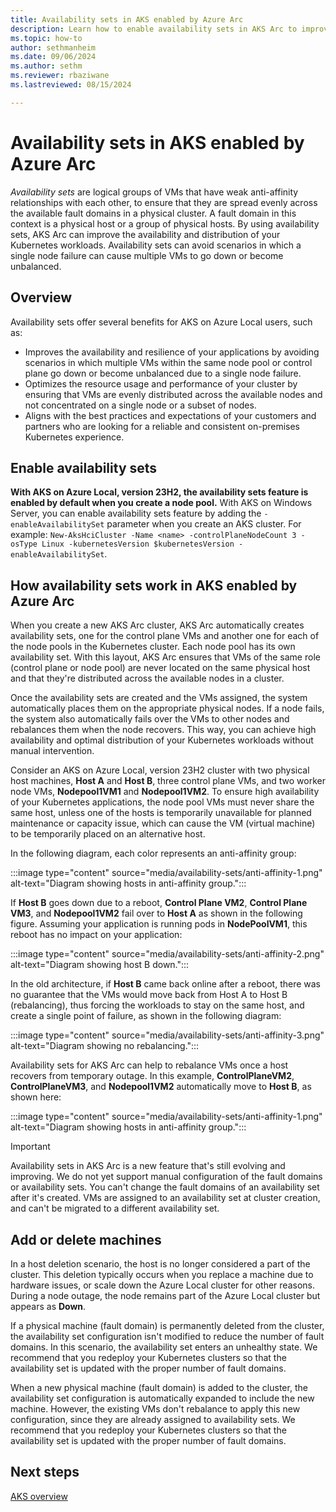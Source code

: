 ```yaml
---
title: Availability sets in AKS enabled by Azure Arc
description: Learn how to enable availability sets in AKS Arc to improve the availability and distribution of your Kubernetes workloads.
ms.topic: how-to
author: sethmanheim
ms.date: 09/06/2024
ms.author: sethm 
ms.reviewer: rbaziwane
ms.lastreviewed: 08/15/2024

---
```


# Availability sets in AKS enabled by Azure Arc

*Availability sets* are logical groups of VMs that have weak anti-affinity relationships with each other, to ensure that they are spread evenly across the available fault domains in a physical cluster. A fault domain in this context is a physical host or a group of physical hosts. By using availability sets, AKS Arc can improve the availability and distribution of your Kubernetes workloads. Availability sets can avoid scenarios in which a single node failure can cause multiple VMs to go down or become unbalanced.

## Overview

Availability sets offer several benefits for AKS on Azure Local users, such as:

- Improves the availability and resilience of your applications by avoiding scenarios in which multiple VMs within the same node pool or control plane go down or become unbalanced due to a single node failure.
- Optimizes the resource usage and performance of your cluster by ensuring that VMs are evenly distributed across the available nodes and not concentrated on a single node or a subset of nodes.
- Aligns with the best practices and expectations of your customers and partners who are looking for a reliable and consistent on-premises Kubernetes experience.


## Enable availability sets

**With AKS on Azure Local, version 23H2, the availability sets feature is enabled by default when you create a node pool.** 
With AKS on Windows Server, you can enable availability sets feature by adding the `-enableAvailabilitySet` parameter when you create an AKS cluster. For example: `New-AksHciCluster -Name <name> -controlPlaneNodeCount 3 -osType Linux -kubernetesVersion $kubernetesVersion -enableAvailabilitySet`.


## How availability sets work in AKS enabled by Azure Arc

When you create a new AKS Arc cluster, AKS Arc automatically creates availability sets, one for the control plane VMs and another one for each of the node pools in the Kubernetes cluster. Each node pool has its own availability set. With this layout, AKS Arc ensures that VMs of the same role (control plane or node pool) are never located on the same physical host and that they're distributed across the available nodes in a cluster.

Once the availability sets are created and the VMs assigned, the system automatically places them on the appropriate physical nodes. If a node fails, the system also automatically fails over the VMs to other nodes and rebalances them when the node recovers. This way, you can achieve high availability and optimal distribution of your Kubernetes workloads without manual intervention.

Consider an AKS on Azure Local, version 23H2 cluster with two physical host machines, **Host A** and **Host B**, three control plane VMs, and two worker node VMs, **Nodepool1VM1** and **Nodepool1VM2**. To ensure high availability of your Kubernetes applications, the node pool VMs must never share the same host, unless one of the hosts is temporarily unavailable for planned maintenance or capacity issue, which can cause the VM (virtual machine) to be temporarily placed on an alternative host.

In the following diagram, each color represents an anti-affinity group:  

:::image type="content" source="media/availability-sets/anti-affinity-1.png" alt-text="Diagram showing hosts in anti-affinity group.":::

If **Host B** goes down due to a reboot, **Control Plane VM2**, **Control Plane VM3**, and **Nodepool1VM2** fail over to **Host A** as shown in the following figure. Assuming your application is running pods in **NodePoolVM1**, this reboot has no impact on your application:

:::image type="content" source="media/availability-sets/anti-affinity-2.png" alt-text="Diagram showing host B down.":::

In the old architecture, if **Host B** came back online after a reboot, there was no guarantee that the VMs would move back from Host A to Host B (rebalancing), thus forcing the workloads to stay on the same host, and create a single point of failure, as shown in the following diagram:

:::image type="content" source="media/availability-sets/anti-affinity-3.png" alt-text="Diagram showing no rebalancing.":::

Availability sets for AKS Arc can help to rebalance VMs once a host recovers from temporary outage. In this example, **ControlPlaneVM2**, **ControlPlaneVM3**, and **Nodepool1VM2** automatically move to **Host B**, as shown here:

:::image type="content" source="media/availability-sets/anti-affinity-1.png" alt-text="Diagram showing hosts in anti-affinity group.":::

> [!IMPORTANT]
> Availability sets in AKS Arc is a new feature that's still evolving and improving. We do not yet support manual configuration of the fault domains or availability sets. You can't change the fault domains of an availability set after it's created. VMs are assigned to an availability set at cluster creation, and can't be migrated to a different availability set.

## Add or delete machines

In a host deletion scenario, the host is no longer considered a part of the cluster. This deletion typically occurs when you replace a machine due to hardware issues, or scale down the Azure Local cluster for other reasons. During a node outage, the node remains part of the Azure Local cluster but appears as **Down**.

If a physical machine (fault domain) is permanently deleted from the cluster, the availability set configuration isn't modified to reduce the number of fault domains. In this scenario, the availability set enters an unhealthy state. We recommend that you redeploy your Kubernetes clusters so that the availability set is updated with the proper number of fault domains.

When a new physical machine (fault domain) is added to the cluster, the availability set configuration is automatically expanded to include the new machine. However, the existing VMs don't rebalance to apply this new configuration, since they are already assigned to availability sets. We recommend that you redeploy your Kubernetes clusters so that the availability set is updated with the proper number of fault domains.

## Next steps

[AKS overview](aks-overview.md)
